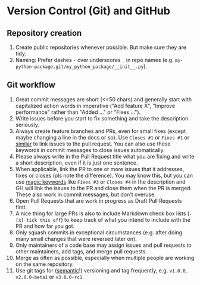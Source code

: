 # Version Control (Git) and GitHub

## Repository creation

1. Create public repositories whenever possible. But make sure they are tidy.
1. Naming: Prefer dashes `-` over underscores `_` in repo names (e.g. `my-python-package.git/my_python_package/__init__.py`).

## Git workflow

1. Great commit messages are short (<=50 chars) and generally start with capitalized action words in imperative ("Add feature X", "Improve performance" rather than "Added ..." or "Fixes ...").
1. Write issues before you start to fix something and take the description seriously.
1. Always create feature branches and PRs, even for small fixes (except maybe changing a line in the docs or so). Use `Closes #1` or `Fixes #1` or [similar](https://help.github.com/en/github/managing-your-work-on-github/linking-a-pull-request-to-an-issue#linking-a-pull-request-to-an-issue-using-a-keyword) to link issues to the pull request. You can also use these keywords in commit messages to close issues automatically.
1. Please always write in the Pull Request title what you are fixing and write a short description, even if it is just one sentence.
1. When applicable, link the PR to one or more issues that it addresses, fixes or closes (pls note the difference). You may know this, but you can use [magic keywords](https://help.github.com/en/enterprise/2.16/user/github/managing-your-work-on-github/closing-issues-using-keywords) like `Fixes #3` or `Closes #4` in the description and GH will link the issues to the PR and close them when the PR is merged. These also work in commit messages, but don't overuse.
1. Open Pull Requests that are work in progress as Draft Pull Requests first.
1. A nice thing for large PRs is also to include Markdown check box lists (`- [x] tick this off`) to keep track of what you intend to include with the PR and how far you got.
1. Only squash commits in exceptional circumstances (e.g. after doing many small changes that were reversed later on).
1. Only maintainers of a code base may assign issues and pull requests to other maintainers, add tags, and merge pull requests.
1. Merge as often as possible, especially when multiple people are working on the same repository.
1. Use git tags for ([semantic](https://semver.org/)!) versioning and tag frequently, e.g. `v1.0.0`, `v2.0.0-beta1` or `v3.0.0-rc1`.


